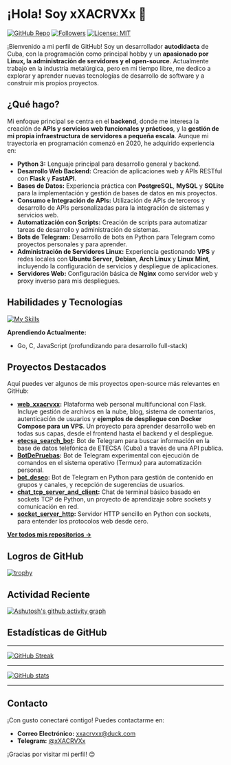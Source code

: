 # ¡Hola! Soy xXACRVXx 👋

[![GitHub Repo](https://img.shields.io/badge/GitHub-Repository-blue?logo=github)](https://github.com/xXACRVXx/web_xxacrvxx)
[![Followers](https://img.shields.io/github/followers/xXACRVXx?style=social)](https://github.com/xXACRVXx?tab=followers)
[![License: MIT](https://img.shields.io/badge/License-MIT-yellow.svg)](https://opensource.org/licenses/MIT)

¡Bienvenido a mi perfil de GitHub! Soy un desarrollador **autodidacta** de Cuba, con la programación como principal hobby y un **apasionado por Linux, la administración de servidores y el open-source**.  Actualmente trabajo en la industria metalúrgica, pero en mi tiempo libre, me dedico a explorar y aprender nuevas tecnologías de desarrollo de software y a construir mis propios proyectos.

## ¿Qué hago?

Mi enfoque principal se centra en el **backend**, donde me interesa la creación de **APIs y servicios web funcionales y prácticos**, y la **gestión de mi propia infraestructura de servidores a pequeña escala**.  Aunque mi trayectoria en programación comenzó en 2020, he adquirido experiencia en:

*   **Python 3:** Lenguaje principal para desarrollo general y backend.
*   **Desarrollo Web Backend:**  Creación de aplicaciones web y APIs RESTful con **Flask** y **FastAPI**.
*   **Bases de Datos:**  Experiencia práctica con **PostgreSQL**, **MySQL** y **SQLite** para la implementación y gestión de bases de datos en mis proyectos.
*   **Consumo e Integración de APIs:**  Utilización de APIs de terceros y desarrollo de APIs personalizadas para la integración de sistemas y servicios web.
*   **Automatización con Scripts:**  Creación de scripts para automatizar tareas de desarrollo y administración de sistemas.
*   **Bots de Telegram:**  Desarrollo de bots en Python para Telegram como proyectos personales y para aprender.
*   **Administración de Servidores Linux:**  Experiencia gestionando **VPS** y redes locales con **Ubuntu Server**, **Debian**, **Arch Linux** y **Linux Mint**, incluyendo la configuración de servicios y despliegue de aplicaciones.
*   **Servidores Web:** Configuración básica de **Nginx** como servidor web y proxy inverso para mis despliegues.

## Habilidades y Tecnologías

[![My Skills](https://skillicons.dev/icons?i=python,flask,fastapi,postgresql,docker,mysql,sqlite,bash,html,css,git,github,telegram)](https://skillicons.dev)

**Aprendiendo Actualmente:**

*   Go, C, JavaScript (profundizando para desarrollo full-stack)

## Proyectos Destacados

Aquí puedes ver algunos de mis proyectos open-source más relevantes en GitHub:

*   **[web_xxacrvxx](https://github.com/xXACRVXx/web_xxacrvxx):**  Plataforma web personal multifuncional con Flask. Incluye gestión de archivos en la nube, blog, sistema de comentarios, autenticación de usuarios y **ejemplos de despliegue con Docker Compose para un VPS**. Un proyecto para aprender desarrollo web en todas sus capas, desde el frontend hasta el backend y el despliegue.
*   **[etecsa_search_bot](https://github.com/xXACRVXx/etecsa_search_bot):**  Bot de Telegram para buscar información en la base de datos telefónica de ETECSA (Cuba) a través de una API publica.
*   **[BotDePruebas](https://github.com/xXACRVXx/BotDePruebas):**  Bot de Telegram experimental con ejecución de comandos en el sistema operativo (Termux) para automatización personal.
*   **[bot_deseo](https://github.com/xXACRVXx/bot_deseo):**  Bot de Telegram en Python para gestión de contenido en grupos y canales, y recepción de sugerencias de usuarios.
*   **[chat_tcp_server_and_client](https://github.com/xXACRVXx/chat_tcp_server_and_client):**  Chat de terminal básico basado en sockets TCP de Python, un proyecto de aprendizaje sobre sockets y comunicación en red.
*   **[socket_server_http](https://github.com/xXACRVXx/socket_server_http):**  Servidor HTTP sencillo en Python con sockets, para entender los protocolos web desde cero.

[**Ver todos mis repositorios →**](https://github.com/xXACRVXx?tab=repositories)

## Logros de GitHub

[![trophy](https://github-profile-trophy.vercel.app/?username=xXACRVXx&theme=onestar)](https://github.com/ryo-ma/github-profile-trophy)

## Actividad Reciente

[![Ashutosh's github activity graph](https://github-readme-activity-graph.vercel.app/graph?username=xXACRVXx&theme=github-dark)](https://github.com/ashutosh1919/github-readme-activity-graph)

## Estadísticas de GitHub

---

[![GitHub Streak](https://github-readme-streak-stats.herokuapp.com?user=xXACRVXx&theme=github-dark&hide_border=true&border=FFFFFF)](https://git.io/streak-stats)

---

[![GitHub stats](https://github-readme-stats.vercel.app/api?username=xXACRVXx&count_private=true&show_icons=true&theme=github_dark&hide_border=true)](https://github.com/anuraghazra/github-readme-stats)

---

## Contacto

¡Con gusto conectaré contigo! Puedes contactarme en:

*   **Correo Electrónico:** [xxacrvxx@duck.com](mailto:xxacrvxx@duck.com)
*   **Telegram:** [@xXACRVXx](https://t.me/xXACRVXx)

¡Gracias por visitar mi perfil! 😊
